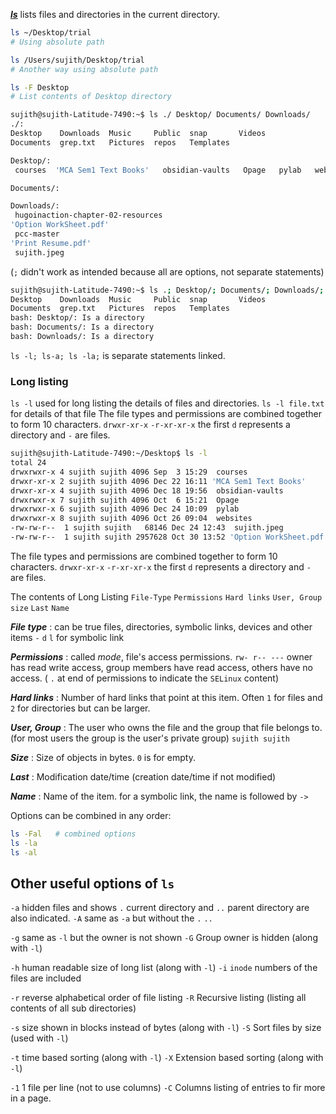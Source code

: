 

**[*ls*](/personal-site/docs/bash-linux/command-docs/ls-list)** lists files and directories in the current directory.  

```bash {frame="none"}
ls ~/Desktop/trial
# Using absolute path

ls /Users/sujith/Desktop/trial
# Another way using absolute path

ls -F Desktop
# List contents of Desktop directory
```

```bash
sujith@sujith-Latitude-7490:~$ ls ./ Desktop/ Documents/ Downloads/
./:
Desktop    Downloads  Music     Public  snap       Videos
Documents  grep.txt   Pictures  repos   Templates

Desktop/:
 courses  'MCA Sem1 Text Books'   obsidian-vaults   Opage   pylab   websites

Documents/:

Downloads/:
 hugoinaction-chapter-02-resources
'Option WorkSheet.pdf'
 pcc-master
'Print Resume.pdf'
 sujith.jpeg
```


(`;` didn't work as intended because all are options, not separate statements)
```bash
sujith@sujith-Latitude-7490:~$ ls .; Desktop/; Documents/; Downloads/;
Desktop    Downloads  Music     Public  snap       Videos
Documents  grep.txt   Pictures  repos   Templates
bash: Desktop/: Is a directory
bash: Documents/: Is a directory
bash: Downloads/: Is a directory
```
`ls -l; ls-a; ls -la;` is separate statements linked.


### Long listing

`ls -l` used for long listing the details of files and directories.
`ls -l file.txt` for details of that file
The file types and permissions are combined together to form 10 characters.
`drwxr-xr-x` 
`-r-xr-xr-x`
the first `d` represents a directory and `-` are files.

```bash
sujith@sujith-Latitude-7490:~/Desktop$ ls -l
total 24
drwxrwxr-x 4 sujith sujith 4096 Sep  3 15:29  courses
drwxr-xr-x 2 sujith sujith 4096 Dec 22 16:11 'MCA Sem1 Text Books'
drwxr-xr-x 4 sujith sujith 4096 Dec 18 19:56  obsidian-vaults
drwxrwxr-x 7 sujith sujith 4096 Oct  6 15:21  Opage
drwxrwxr-x 6 sujith sujith 4096 Dec 24 10:09  pylab
drwxrwxr-x 8 sujith sujith 4096 Oct 26 09:04  websites
-rw-rw-r--  1 sujith sujith   68146 Dec 24 12:43  sujith.jpeg
-rw-rw-r--  1 sujith sujith 2957628 Oct 30 13:52 'Option WorkSheet.pdf'
```

The file types and permissions are combined together to form 10 characters.
`drwxr-xr-x`    `-r-xr-xr-x`  the first `d` represents a directory and `-` are files.

The contents of Long Listing
`File-Type` `Permissions` `Hard links` `User, Group` `size` `Last` `Name`

***File type*** : can be true files, directories, symbolic links, devices and other items `-` `d` 
`l` for symbolic link

***Permissions*** : called *mode*, file's access permissions.
`rw- r-- ---`  owner has read write access, group members have read access, others have no access.
( `.` at end of permissions to indicate the `SELinux` content)

***Hard links*** : Number of hard links that point at this item. Often `1` for files and `2` for directories but can be larger.

***User, Group*** : The user who owns the file and the group that file belongs to. (for most users the group is the user's private group)  `sujith sujith`

***Size*** : Size of objects in bytes. `0` is for empty.

***Last*** : Modification date/time (creation date/time if not modified)

***Name*** : Name of the item.   for a symbolic link, the name is followed by `->` 


Options can be combined in any order:
```bash {frame="none"}
ls -Fal   # combined options
ls -la
ls -al
```


## Other useful options of `ls`

`-a` hidden files and shows `.` current directory and `..` parent directory are also indicated.
`-A` same as `-a` but without the `.` `..`

`-g` same as `-l` but the owner is not shown
`-G` Group owner is hidden (along with `-l`)

`-h` human readable size of long list (along with `-l`)
`-i` `inode` numbers of the files are included

`-r` reverse alphabetical order of file listing
`-R` Recursive listing (listing all contents of all sub directories)

`-s` size shown in blocks instead of bytes (along with `-l`)
`-S` Sort files by size (used with `-l`)

`-t` time based sorting (along with `-l`)
`-X` Extension based sorting  (along with `-l`)

`-1` 1 file per line (not to use columns)
`-C` Columns listing of entries to fir more in a page.




